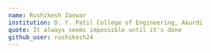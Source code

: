 ```yaml
---
name: Rushikesh Zanwar 
institution: D. Y. Patil College of Engineering, Akurdi
quote: It always seems impossible until it's done
github_user: rushikesh24
---
```

